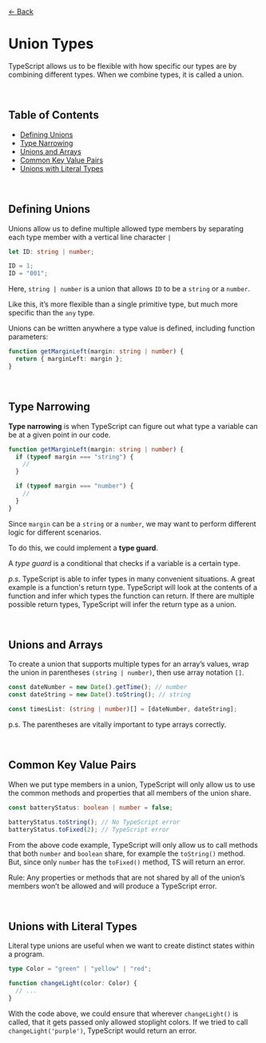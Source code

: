 [&larr; Back](./README.md)

# Union Types

TypeScript allows us to be flexible with how specific our types are by combining different types. When we combine types, it is called a union.

<br>

## Table of Contents

- [Defining Unions](#defining-unions)
- [Type Narrowing](#type-narrowing)
- [Unions and Arrays](#unions-and-arrays)
- [Common Key Value Pairs](#common-key-value-pairs)
- [Unions with Literal Types](#unions-with-literal-types)

<br>

## Defining Unions

Unions allow us to define multiple allowed type members by separating each type member with a vertical line character `|`

```ts
let ID: string | number;

ID = 1;
ID = "001";
```

Here, `string | number` is a union that allows `ID` to be a `string` or a `number`.

Like this, it’s more flexible than a single primitive type, but much more specific than the `any` type.

Unions can be written anywhere a type value is defined, including function parameters:

```ts
function getMarginLeft(margin: string | number) {
  return { marginLeft: margin };
}
```

<br>

## Type Narrowing

**Type narrowing** is when TypeScript can figure out what type a variable can be at a given point in our code.

```ts
function getMarginLeft(margin: string | number) {
  if (typeof margin === "string") {
    //
  }

  if (typeof margin === "number") {
    //
  }
}
```

Since `margin` can be a `string` or a `number`, we may want to perform different logic for different scenarios.

To do this, we could implement a **type guard**.

A _type guard_ is a conditional that checks if a variable is a certain type.

_p.s._ TypeScript is able to infer types in many convenient situations. A great example is a function's return type. TypeScript will look at the contents of a function and infer which types the function can return. If there are multiple possible return types, TypeScript will infer the return type as a union.

<br>

## Unions and Arrays

To create a union that supports multiple types for an array’s values, wrap the union in parentheses `(string | number)`, then use array notation `[]`.

```ts
const dateNumber = new Date().getTime(); // number
const dateString = new Date().toString(); // string

const timesList: (string | number)[] = [dateNumber, dateString];
```

p.s. The parentheses are vitally important to type arrays correctly.

<br>

## Common Key Value Pairs

When we put type members in a union, TypeScript will only allow us to use the common methods and properties that all members of the union share.

```ts
const batteryStatus: boolean | number = false;

batteryStatus.toString(); // No TypeScript error
batteryStatus.toFixed(2); // TypeScript error
```

From the above code example, TypeScript will only allow us to call methods that both `number` and `boolean` share, for example the `toString()` method. But, since only `number` has the `toFixed()` method, TS will return an error.

Rule: Any properties or methods that are not shared by all of the union’s members won’t be allowed and will produce a TypeScript error.

<br>

## Unions with Literal Types

Literal type unions are useful when we want to create distinct states within a program.

```ts
type Color = "green" | "yellow" | "red";

function changeLight(color: Color) {
  // ...
}
```

With the code above, we could ensure that wherever `changeLight()` is called, that it gets passed only allowed stoplight colors. If we tried to call `changeLight('purple')`, TypeScript would return an error.

<br>
